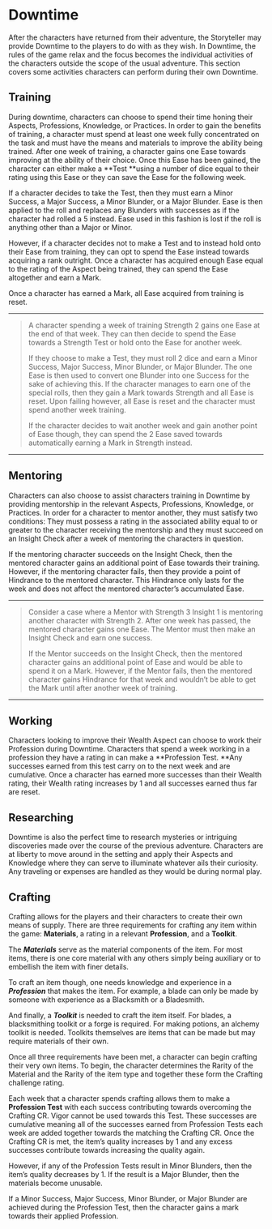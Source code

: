 
# Downtime

After the characters have returned from their adventure, the Storyteller may provide Downtime to the players to do with as they wish. In Downtime, the rules of the game relax and the focus becomes the individual activities of the characters outside the scope of the usual adventure. This section covers some activities characters can perform during their own Downtime.


## Training

During downtime, characters can choose to spend their time honing their Aspects, Professions, Knowledge, or Practices. In order to gain the benefits of training, a character must spend at least one week fully concentrated on the task and must have the means and materials to improve the ability being trained. After one week of training, a character gains one Ease towards improving at the ability of their choice. Once this Ease has been gained, the character can either make a **Test **using a number of dice equal to their rating using this Ease or they can save the Ease for the following week.

If a character decides to take the Test, then they must earn a Minor Success, a Major Success, a Minor Blunder, or a Major Blunder. Ease is then applied to the roll and replaces any Blunders with successes as if the character had rolled a 5 instead. Ease used in this fashion is lost if the roll is anything other than a Major or Minor.

However, if a character decides not to make a Test and to instead hold onto their Ease from training, they can opt to spend the Ease instead towards acquiring a rank outright. Once a character has acquired enough Ease equal to the rating of the Aspect being trained, they can spend the Ease altogether and earn a Mark.

Once a character has earned a Mark, all Ease acquired from training is reset. 


---

>A character spending a week of training Strength 2 gains one Ease at the end of that week. They can then decide to spend the Ease towards a Strength Test or hold onto the Ease for another week.
>
>If they choose to make a Test, they must roll 2 dice and earn a Minor Success, Major Success, Minor Blunder, or Major Blunder. The one Ease is then used to convert one Blunder into one Success for the sake of achieving this. If the character manages to earn one of the special rolls, then they gain a Mark towards Strength and all Ease is reset. Upon failing however, all Ease is reset and the character must spend another week training.
>
>If the character decides to wait another week and gain another point of Ease though, they can spend the 2 Ease saved towards automatically earning a Mark in Strength instead.


---


## Mentoring

Characters can also choose to assist characters training in Downtime by providing mentorship in the relevant Aspects, Professions, Knowledge, or Practices. In order for a character to mentor another, they must satisfy two conditions: They must possess a rating in the associated ability equal to or greater to the character receiving the mentorship and they must succeed on an Insight Check after a week of mentoring the characters in question.

If the mentoring character succeeds on the Insight Check, then the mentored character gains an additional point of Ease towards their training. However, if the mentoring character fails, then they provide a point of Hindrance to the mentored character. This Hindrance only lasts for the week and does not affect the mentored character’s accumulated Ease.


---

>Consider a case where a Mentor with Strength 3 Insight 1 is mentoring another character with  Strength 2. After one week has passed, the mentored character gains one Ease. The Mentor must then make an Insight Check and earn one success.
>
>If the Mentor succeeds on the Insight Check, then the mentored character gains an additional point of Ease and would be able to spend it on a Mark. However, if the Mentor fails, then the mentored character gains Hindrance for that week and wouldn’t be able to get the Mark until after another week of training.


---


## Working

Characters looking to improve their Wealth Aspect can choose to work their Profession during Downtime. Characters that spend a week working in a profession they have a rating in can make a **Profession Test. **Any successes earned from this test carry on to the next week and are cumulative. Once a character has earned more successes than their Wealth rating, their Wealth rating increases by 1 and all successes earned thus far are reset.


## Researching

Downtime is also the perfect time to research mysteries or intriguing discoveries made over the course of the previous adventure. Characters are at liberty to move around in the setting and apply their Aspects and Knowledge where they can serve to illuminate whatever ails their curiosity. Any traveling or expenses are handled as they would be during normal play.


## Crafting

Crafting allows for the players and their characters to create their own means of supply. There are three requirements for crafting any item within the game: **Materials**, a rating in a relevant **Profession**, and a **Toolkit**.

The **_Materials_** serve as the material components of the item. For most items, there is one core material with any others simply being auxiliary or to embellish the item with finer details.

To craft an item though, one needs knowledge and experience in a **_Profession_** that makes the item. For example, a blade can only be made by someone with experience as a Blacksmith or a Bladesmith.

And finally, a **_Toolkit_** is needed to craft the item itself. For blades, a blacksmithing toolkit or a forge is required. For making potions, an alchemy toolkit is needed. Toolkits themselves are items that can be made but may require materials of their own.

Once all three requirements have been met, a character can begin crafting their very own items. To begin, the character determines the Rarity of the Material and the Rarity of the item type and together these form the Crafting challenge rating.

Each week that a character spends crafting allows them to make a **Profession Test** with each success contributing towards overcoming the Crafting CR. Vigor cannot be used towards this Test. These successes are cumulative meaning all of the successes earned from Profession Tests each week are added together  towards the matching the Crafting CR. Once the Crafting CR is met, the item’s quality increases by 1 and any excess successes contribute towards increasing the quality again.

However, if any of the Profession Tests result in Minor Blunders, then the item’s quality decreases by 1. If the result is a Major Blunder, then the materials become unusable.

If a Minor Success, Major Success, Minor Blunder, or Major Blunder are achieved during the Profession Test, then the character gains a mark towards their applied Profession.